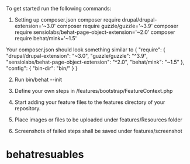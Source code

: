 To get started run the following commands:

1. Setting up composer.json
composer require drupal/drupal-extension='~3.0'
composer require guzzle/guzzle='~3.9'
composer require sensiolabs/behat-page-object-extension='~2.0'
composer require behat/mink='~1.5'


Your composer.json should look something similar to
{
  "require": {
    "drupal/drupal-extension": "~3.0",
    "guzzle/guzzle": "^3.9",
    "sensiolabs/behat-page-object-extension": "^2.0",
    "behat/mink": "~1.5"
  },
  "config": {
    "bin-dir": "bin/"
  }
}


2. Run bin/behat --init

3. Define your own steps in /features/bootstrap/FeatureContext.php

4. Start adding your feature files to the features directory of your repository.

5. Place images or files to be uploaded under features/Resources folder

6. Screenshots of failed steps shall be saved under features/screenshot


# behatresuables
